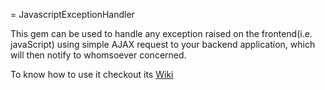 = JavascriptExceptionHandler

This gem can be used to handle any exception raised on the frontend(i.e. javaScript) using simple AJAX request to your backend application, which will then notify to whomsoever concerned.

To know how to use it checkout its <a href="https://github.com/sahilbathla/jsexceptionhandler/wiki">Wiki</a>
